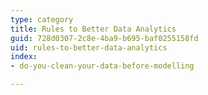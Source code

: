 ```yaml
---
type: category
title: Rules to Better Data Analytics
guid: 728d0307-2c8e-4ba9-b695-baf0255158fd
uid: rules-to-better-data-analytics
index:
- do-you-clean-your-data-before-modelling

---
```



